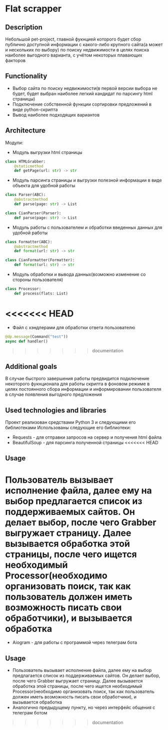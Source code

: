# Flat scrapper

## Description
Небольшой pet-project, главной фукнцией которого будет сбор публично доступной информации с какого-либо крупного сайта(а может и нескольких по выбору) по поиску недвижимости в целях поиска наиболее выгодного варианта, с учётом некоторых плавающих факторов

## Functionality
 - Выбор сайта по поиску недвижимости(в первой версии выбора не будет, будет выбран наиболее легкий кандидат по парсингу html страницы)
 - Подключение собственной функции сортировки предложений в виде python-скрипта
 - Вывод наиболее подходящих вариантов 

## Architecture
Модули:
 - Модуль выгрузки html страницы
```python
class HTMLGrabber:
    @staticmethod
    def getPage(url: str) -> str
```
 - Модуль парсинга страницы и выгрузки полезной информации в виде объекта для удобной работы
```python
class Parser(ABC):
    @abstractmethod
    def parse(page: str) -> List

class CianParser(Parser):
    def parse(page: str) -> List
```
 - Модуль работы с пользователем и обработки введенных данных для удобной работы
```python
class Formatter(ABC):
    @abstractmethod
    def format(url: str) -> str

class CianFormatter(Formatter):
    def format(url: str) -> str
```
 - Модуль обработки и вывода данных(возможно изменение со стороны пользователя)
```python
class Processor:
    def process(flats: List)
```
<<<<<<< HEAD
=======
 - Файл с хэндлерами для обработки ответа пользователю
```python
@dp.message(Command("test"))
async def handler()
```
>>>>>>> documentation

## Additional goals
В случае быстрого завершения работы предвидится подключение некоторого фукнционала для работы скрипта в фоновом режиме в целях постоянного сбора информации и информировании пользователя в случае появления выгодного предложения

## Used technologies and libraries
Проект реализован средствами Python 3 и следующими его библиотеками 
Использованы следующие его библиотеки:
 - Requests - для отправки запросов на сервер и получения html файла
 - BeautifulSoup - для парсинга полученной страницы
<<<<<<< HEAD

## Usage
Пользователь вызывает исполнение файла, далее ему на выбор предлагается список из поддерживаемых сайтов. Он делает выбор, после чего Grabber выгружает страницу. Далее вызывается обработка этой страницы, после чего ищется необходимый Processor(необходимо организовать поиск, так как пользователь должен иметь возможность писать свои обработчики), и вызывается обработка
=======
 - Aiogram - для работы с программой через телеграм бота

## Usage
 - Пользователь вызывает исполнение файла, далее ему на выбор предлагается список из поддерживаемых сайтов. Он делает выбор, после чего Grabber выгружает страницу. Далее вызывается обработка этой страницы, после чего ищется необходимый Processor(необходимо организовать поиск, так как пользователь должен иметь возможность писать свои обработчики), и вызывается обработка
 - Аналогично предыдущему пункту, но через интерфейс общения с телеграм ботом
>>>>>>> documentation
